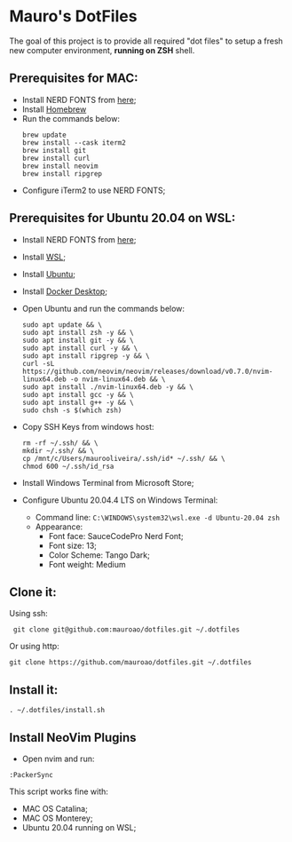 # Mauro's DotFiles

The goal of this project is to provide all required "dot files" to setup a fresh new computer environment, **running on ZSH** shell.  

## Prerequisites for MAC: 

- Install NERD FONTS from [here](fonts/);
- Install [Homebrew](https://brew.sh)
- Run the commands below:
  ```
  brew update
  brew install --cask iterm2
  brew install git
  brew install curl 
  brew install neovim
  brew install ripgrep
  ```
- Configure iTerm2 to use NERD FONTS;

## Prerequisites for Ubuntu 20.04 on WSL:

- Install NERD FONTS from [here](fonts/);
- Install [WSL](https://docs.microsoft.com/en-us/windows/wsl/install);
- Install [Ubuntu](https://apps.microsoft.com/store/detail/ubuntu-2004/9N6SVWS3RX71?hl=pt-br&gl=BR);
- Install [Docker Desktop](https://www.docker.com/products/docker-desktop/);
- Open Ubuntu and run the commands below:
  ```
  sudo apt update && \
  sudo apt install zsh -y && \
  sudo apt install git -y && \
  sudo apt install curl -y && \
  sudo apt install ripgrep -y && \
  curl -sL https://github.com/neovim/neovim/releases/download/v0.7.0/nvim-linux64.deb -o nvim-linux64.deb && \
  sudo apt install ./nvim-linux64.deb -y && \
  sudo apt install gcc -y && \
  sudo apt install g++ -y && \
  sudo chsh -s $(which zsh)
  ```
  
- Copy SSH Keys from windows host:
  ```
  rm -rf ~/.ssh/ && \
  mkdir ~/.ssh/ && \
  cp /mnt/c/Users/maurooliveira/.ssh/id* ~/.ssh/ && \
  chmod 600 ~/.ssh/id_rsa
  ```
  
- Install Windows Terminal from Microsoft Store;
- Configure Ubuntu 20.04.4 LTS on Windows Terminal:
  - Command line: `C:\WINDOWS\system32\wsl.exe -d Ubuntu-20.04 zsh`
  - Appearance:
    - Font face: SauceCodePro Nerd Font;
    - Font size: 13;
    - Color Scheme: Tango Dark;
    - Font weight: Medium

## Clone it:

Using ssh:
```
 git clone git@github.com:mauroao/dotfiles.git ~/.dotfiles
```
Or using http:
```
git clone https://github.com/mauroao/dotfiles.git ~/.dotfiles
```

## Install it:

```
. ~/.dotfiles/install.sh
```
## Install NeoVim Plugins

- Open nvim and run:
```
:PackerSync
```
This script works fine with:
- MAC OS Catalina;
- MAC OS Monterey;
- Ubuntu 20.04 running on WSL;
